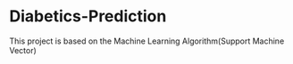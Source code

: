 # Diabetics-Prediction
This project is based on the Machine Learning Algorithm(Support Machine Vector)
